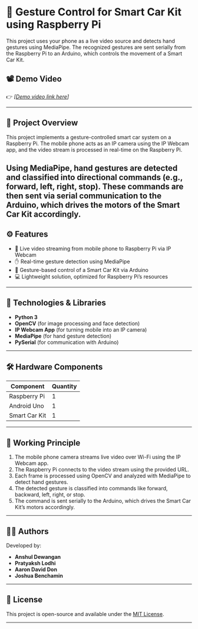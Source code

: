# 🚗 Gesture Control for Smart Car Kit using Raspberry Pi

This project uses your phone as a live video source and detects hand gestures using MediaPipe. The recognized gestures are sent serially from the Raspberry Pi to an Arduino, which controls the movement of a Smart Car Kit.

## 📽️ Demo Video

👉 *[[Demo video link here](https://youtu.be/gDPhRZBRRIo)]*

---

## 📌 Project Overview

This project implements a gesture-controlled smart car system on a Raspberry Pi. The mobile phone acts as an IP camera using the IP Webcam app, and the video stream is processed in real-time on the Raspberry Pi.

Using MediaPipe, hand gestures are detected and classified into directional commands (e.g., forward, left, right, stop). These commands are then sent via serial communication to the Arduino, which drives the motors of the Smart Car Kit accordingly.
---

## ⚙️ Features

- 📱 Live video streaming from mobile phone to Raspberry Pi via IP Webcam
- ✋ Real-time gesture detection using MediaPipe
- 🚗 Gesture-based control of a Smart Car Kit via Arduino
- 💻 Lightweight solution, optimized for Raspberry Pi’s resources

---

## 🧰 Technologies & Libraries

- **Python 3**
- **OpenCV** (for image processing and face detection)
- **IP Webcam App** (for turning mobile into an IP camera)
- **MediaPipe** (for hand gesture detection)
- **PySerial** (for communication with Arduino)

---

## 🛠️ Hardware Components

| Component                    | Quantity |
|-----------------------------|----------|
| Raspberry Pi                | 1        |
| Android Uno                 | 1        |
| Smart Car Kit               | 1        |



---

## 🧪 Working Principle

1. The mobile phone camera streams live video over Wi-Fi using the IP Webcam app.
2. The Raspberry Pi connects to the video stream using the provided URL.
3. Each frame is processed using OpenCV and analyzed with MediaPipe to detect hand gestures.
4. The detected gesture is classified into commands like forward, backward, left, right, or stop.
5. The command is sent serially to the Arduino, which drives the Smart Car Kit’s motors accordingly.


---

## 👨‍💻 Authors

Developed by:

- **Anshul Dewangan**
- **Pratyaksh Lodhi**
- **Aaron David Don**
- **Joshua Benchamin**

---

## 📝 License

This project is open-source and available under the [MIT License](LICENSE).

---

